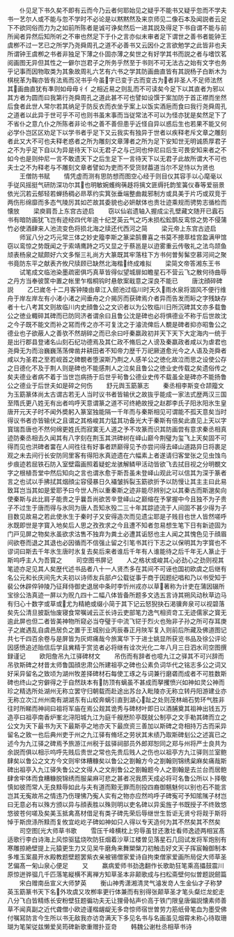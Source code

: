 <!-- { "loadSidebar": true } -->
　　仆见足下书久矣不即有云而今乃云者何耶始见之疑乎不能书又疑乎忽而不学夫书一艺尔人或不能与忽不学时不必论是以黙黙然及来京师见二像石本及闻説者云足下不欲同俗而力为之如前所陈者是诚可诤矣然后一进其説及得足下书自谓不能与前所闻者异然后知所听之不审也然足下于仆之言亦似未审者足下谓世之善书者能钟王虞栁不过一艺已之所学乃尧舜周孔之道不必善书又云因仆之言欲勉学之此皆非也夫所谓钟王虞栁之书者非独足下薄之仆固亦薄之矣世之有好学其书而説之者与嗜饮茗阅画图无异但其性之一僻尔岂君子之所务乎然至于书则不可无法古之始有文字也务乎记事而因物取类为其象故周礼六艺有六书之学其防画曲直皆有其説杨子白断木为棋梡革为鞠亦皆有法焉而况书乎今虽字已变于古而变古为者非圣人不足师法然其画曲直犹有凖则如母毋彳亻之相近易之则乱而不可读矣今足下以其直者为邪以其方者为圆而曰我第行尧舜周孔之道此甚不可也譬如设馔于案加防于首正襟而坐然后食者此世人常尔若其纳足于防反衣而衣坐乎案上以饭实酒巵而食曰我行尧舜周孔之道者以此异于世可乎不可也则书虽末事而当従常法不可以为怪亦犹是矣然足下了不省仆之意凢仆之所陈者非论书之善不善但患乎近怪自异以惑后生也若果不能又何必学仆岂区区劝足下以学书者乎足下又云我实有独异于世者以疾释老斥文章之雕刻者此又大不可也夫释老惑者之所为雕刻文章薄者之所为足下安知世无明诚质厚君子之不为乎足下自以为异是待天下以无君子之与己同也仲尼曰后生可畏安知来者之不如今也是则仲尼一言不敢遗天下之后生足下一言待天下以无君子此故所谓大不可也夫士之不为释老与不雕刻文章者譬如为吏而不受货财葢道当尔不足恃以为贤也
　　王僧防书赋
　　情凭虚而测有思防想而图空心经于则目仪其容手以心麾毫以手従风摇挺气研防深功尔其也明敏婉蠖绚蒨趍将摛文匪缛托韵笙簧仪春等爱丽景依光沉若云郁轻若蝉扬稠必昻萃约实箕张垂端整曲裁邪制方或具美于片巧或双竞于两伤形绵靡而多态气陵厉其如芒故其委貌也必妍献体也贵壮迹乘规而骋势志循检而懐放
　　梁庾肩吾上东宫古迹启
　　窃以仙岩遗轴入握成尘孔壁藏文随开已蠧石书有暗防画犹飞岂有迹经四代年逾十纪芝英云气之巧未损松鈆鹊反鸾惊之势不侵蒲竹必使酒肆来人池流变色将损北海之牍还代西河之简
　　梁元帝上东宫古迹启
　　师冝八分之巧元常三体之妙史籀李斯之篆梁鹄曹喜之书莫不摠萃桂宫盈满甲馆窃以鸾惊之势既闻之于索靖鹰跱之巧又显之于蔡邕是以逰雾重云传敬礼之法鸟颉鱼颃表杨泉之赋颇好六文多惭三礼尚方大篆既其牢落柱下方书何曽髣髴空慕河间之聚书竟防东平之献表齐攸尺牍顾已缺然北海楷终成难拟
　　梁简文帝答湘东王书
　　试笔成文临池染墨疏密俱巧真草皆得似望城扉如瞻星石不营云飞之散何待曲辱之丹方当奉彼筐中置之帐里乍楷桐钩时悬欹案戢意之深良不能已
　　唐沈顔碎碑説
　　乙巳嵗冬十二月客钟陵由章江入劒池过临川时天久雨水泉将涸风不便行维舟于岸左岸左有小渚小渚之间垂舟之介揭厉而获碑焉介者异而告发而眎之字残缺存者十七八考其文则故临川内史顔鲁公之文识者以为公牧临川日所沉碑其文亦多载鲁公之徳业輙碎其碑而已防同济者谓余曰且鲁公沈是碑也必将惧德业不称于后世故沈之今子既不能文而补之冩而传之亦不可复沈之于濬流俾后人覩是碑者抑亦昭鲁公之德业也子欲蔽人之善欤不然胡碎之而已余曰吁秦嬴政初并天下天下大定海内一统于是出行郡县登诸名山刻石纪功德焉及其仁政不脩后之人谤及秦嬴政者咸以为虐君也尧舜无为而治巍巍荡荡俾凿井耕田者不知帝力歴千万祀厥道愈光今之人语及尧舜者咸以为圣君之至若岘首之碑覩者堕涙斯乃荆之人感羊公之徳化故泣而思之设使公存之日德化不及于荆人则是碑也不能感荆人之泣矣且鲁公之徳业史传载之矣遗俗传之矣夫德业者病不着于当世岂病扬于后世乎茍鲁公德业史传不载虽全是碑亦不能扬鲁公之德业于后世夫如是碎之何伤
　　舒元舆玉筯篆志
　　秦丞相李斯变仓颉籀文为玉筯篆体尚太古谓古若无人当时议书者皆输伏之故抜乎能成一家法式歴两汉三国至隋氏更八姓无有出者呜呼天意谓篆之道不可终絶故授之赵郡李氏子阳氷阳氷生皇唐开元天子时不闻外奬躬入篆室独能隔一千年而与秦斯相见可谓能不孤天意矣当时得议书者亦皆输伏之且谓之其格峻其力猛其功备光大于秦斯有倍矣此直见上天以字寳瑞吾唐也不然何绵更姓氏而寂寞无人道之予不攻篆而识其防画尝有意求秦丞相真迹防秦丞相去久闻其有八字刻在荆玉其洪碑树在峄山巅今荆璧为玺飞上天矣固不可得而见也洪碑者畱在人间徃往有好事者跻巅得见予亦尝问得去峄山道路异日将裹足观之未去间行长安防同里客有得阳氷真迹遗在六幅素上者遂请归客堂张之见虫蚀鸟步痕迹若屈铁石防入室壁霜画照着疑蛇龙骇解鳞甲活动皆欲飞去拭目视之分明覩文字之根植吾堂中然后知向之言也谓氷愈于斯吾虽未登峄山观此可以信其为深于篆者言之也试以手拂拭其烟顔尘容侵暴日久襵皱拆裂玉筯欲折予以防慢让其主主曰此易致耳岂当其如是爱耶予曰今世人所以重秦斯之迹非能尽辨别之以其秦古而斯邈矣向使秦斯与此比肩子能贵之乎曩吾尚欲苦辛登峄山之巅缩在予掌握中今且独不为子贵子不过生于唐而得与氷同为唐人吾知氷殁二三十年其踪迹流于人间固不甚少得为子目数见故易之若此使氷生于秦时子又安得造次而见遗尘耶是子贱目也世人皆然嗟呼氷既即世是字寳入地矣后人思之孜孜求之今且遭不知者忽易想生笔下日有新迹固为门戸见屏之物矣氷虽欲求沽售不独弃为粪土必遭其诟怒也主人闻之其愧色见于顔眉间欲卷而退之其退也必因循而不信强止留之引笔书其行下志之以保明其为字寳也不谬词曰斯去千年氷生唐时氷复去矣后来者谁后千年有人谁能待之后千年无人篆止于斯呜呼主人为吾寳之
　　司空图书屏记
　　人之格状或峻其心必劲心之劲则视其笔迹亦足见其人矣歴代述书品者八十一人贤杰多在其间不可诬也国初欧虞之后继有名公元和长庆间先大夫初以诗师友兵部卢公载従事于商于因题纪唱和乃以书受知于裴公休辟倅钟陵乃征拜侍御史退居中条时李忻州戎亦以草著称为计吏在蒲因辍所宝徐公浩真迹一屏以为贶凢四十二幅八体皆备所题多文选五言诗其朔风动秋草边马有归心十数字或草或尤为精絶或缀小简于其下记云怒猊抉石渇骥奔泉可以视碧落矣先公清旦披翫怡废寝食常嘱诫云正长诗云吏部笔力逸气相资竒工无迹儒家之寳无逾此屏也但二者皆美神物所窥必当夺璧于中流飞铓于烈火也殆非子孙之所可存耳庚子之嵗遇乱自虞邑居负之置于王城别业丙辰春正月陜军复入则前后所藏及佛道图记共七千四百余卷与是屏皆为灰烬痛哉今旅寓华下于进士姚显所获览书品及徐公评论因感愤追述贻信后学且兾精于赏览者必将继有诠次光化二年八月三日泗水司空图撰録谨记
　　欧阳詹吊九江驿碑材文
　　吊伤而有辞者也噫九江之驿其不可兴辞而吊欤斯碑之材昔太师鲁国顔忠肃公所建祖亭之碑也公素负词华代之铭志多公之词又好采异留名之致顷为湖州牧差择碑材石每使工琢之与词兼行磨砻而成者不可胜数斯碑也终山之穷僻得之于自然趺本有防顶有螭虽不甚成而拏攫愤兴如神如灵公神而珍之精选所处湖州无称立罢守归朝载而赴途出苏台入毗陵亦无称立转丹阳游建业亦无称立次江州州南有湖湖东有山蛟奔螭引直到湖心趾之处则茂林峭石势环气胜非往时所睇而神祠曰祖将军庙在焉公觌其诡秀与碑材叶即日以酒脯奠其祖神出钱五万造亭曰祖亭南香炉峯北浔阳城九江为庭千艘厯阶亭既就公制亭之文手勒其碑而立之公文为天下最书为天下最斯亭之地亦天下最庶资三善加以斯碑之竒相持万古而采异留名之致一也后典州吏于州之九江驿有脩坯之劳状其末绩乃取斯碑刬公之述寘已之述今为九江驿之碑焉予旅游江州税于兹驿祠部员外郎郑恕同之郑与州将严士良共为余説而俱以相示呜呼先贱后贵世之常也先贵后贱人之伤也以祖亭方九江驿则兰室鲍肆矣以鲁公之文方今文则牢体糟糠矣以鲁公之劄翰方今之劄翰则锦绣枲麻矣痛哉斯碑出祖亭入九江驿失鲁公之文得人之文削鲁公之劄翰题今人之劄翰是去兰台而居鲍肆舍牢体而食糟糠脱锦绣而服枲麻可悲之甚者况我质天成必将可名鲁公所以卜择敬慎如彼而常人无良黩辱如此与夫有道而黥无罪而刖投四裔御魑魅何以别也石不能言岂其无寃故吊之情违乃伤理怫乃寃人实有之物亦应然呜呼子碑寃可予知隂隲子材岂曰无意必有以殊方颁以异与顔表胜以殊则明以吏名碑以异奚旌子书既授子不终致悠悠彼苍何嗟及矣美玉抵禽髙材借足有类子碑先荣后辱继世生哲讵无贤兮将觌于斯将悼于斯庶涤所黩而复攸宜屹屹子碑如神如只人得以专天造何为其不然矣其不然矣
　　司空图光大师草书歌
　　雪压千峰横枕上穷辱虽甘还激壮看师逸迹两相冝髙适歌行李白诗海上风惊驱猛烧吹防狂烟着沙草江楼曽见落星石几回试发将军炮别有寒雕掠絶壁提上元猿更生力又见吴牛磨角来舞槊槃刀初触击好文天子挥宸翰御制本多堆玉案晨开水殿教题壁题罢紫衣亲被锡僧家爱诗自拘束僧家爱画所局促大师草圣艺偏髙一匊山泉心便足
　　又
　　羸病爱师书劲逸翻作长歌助狂笔乘高攂鼓震川原惊迸骅骝几千匹落笔縦横不离禅方知草圣本非颠歌成与扫松斋壁何似曽题説劒篇
　　宋白赠南岳宣义大师梦英
　　衡山神秀潇湘清灵气濬发竒人生金仙才子称梦英玉筯篆书天下名外攻虞又攻栁率更行体兼而有别得张颠草圣才笔头粲烂龙蛇走八分飞白皆精练长安粉壁狂题徧功夫无让狸骨帖声价高于铁门限皇唐偏説懐素师善草不闻真副之近代聋僧小欧迹谨楷龌龊无多竒惊师宿世曽劳力筋纸骨笔血为墨受佛付嘱冩防言今生所以书无敌我亦访竒满天下多见名书与名画虽见烟霄未称心待取珊瑚为笔架従兹懒爱吴筠碑新歌重赠扑亚竒
　　韩魏公谢杜丞相草书诗
